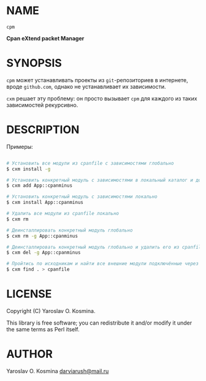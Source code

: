 # NAME

`cpm`

**Cpan eXtend packet Manager**

# SYNOPSIS

`cpm` может устанавливать проекты из `git`-репозиториев в интернете, вроде `github.com`, однако не устанавливает их зависимости.

`cxm` решает эту проблему: он просто вызывает `cpm` для каждого из таких зависимостей рекурсивно.

# DESCRIPTION

Примеры:

```sh

# Установить все модули из cpanfile с зависимостями глобально
$ cxm install -g

# Установить конкретный модуль с зависимостями в локальный каталог и добавить его в cpanfile
$ cxm add App::cpanminus

# Установить конкретный модуль с зависимостями локально
$ cxm install App::cpanminus

# Удалить все модули из cpanfile локально
$ cxm rm

# Деинсталлировать конкретный модуль глобально
$ cxm rm -g App::cpanminus

# Деинсталлировать конкретный модуль глобально и удалить его из cpanfile
$ cxm del -g App::cpanminus

# Пройтись по исходникам и найти все внешние модули подключённые через `use` или `require`
$ cxm find . > cpanfile

```

# LICENSE

Copyright (C) Yaroslav O. Kosmina.

This library is free software; you can redistribute it and/or modify
it under the same terms as Perl itself.

# AUTHOR

Yaroslav O. Kosmina <darviarush@mail.ru>
